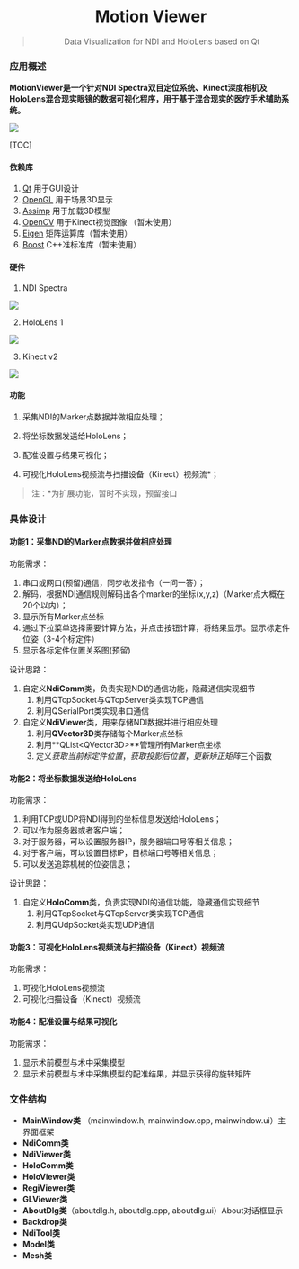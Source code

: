 <div align="center">
  <img src="./res/logo.png" alt="">
  <h1>Motion Viewer</h1>
  <blockquote> Data Visualization for NDI and HoloLens based on Qt </blockquote>
</div>

### 应用概述

**MotionViewer是一个针对NDI Spectra双目定位系统、Kinect深度相机及HoloLens混合现实眼镜的数据可视化程序，用于基于混合现实的医疗手术辅助系统。**

![](./MotionViewer/res/mv.gif)

[TOC]


#### 依赖库

1. [Qt]( https://www.qt.io/cn) 用于GUI设计
2. [OpenGL](https://www.opengl.org/)  用于场景3D显示
3. [Assimp](https://www.assimp.org/) 用于加载3D模型
4. [OpenCV](https://opencv.org/) 用于Kinect视觉图像 （暂未使用）
5. [Eigen](http://eigen.tuxfamily.org/index.php?title=Main_Page) 矩阵运算库（暂未使用）
6. [Boost](https://www.boost.org/) C++准标准库（暂未使用）

#### 硬件

1. NDI Spectra

![](./MotionViewer/res/ndi-spectra.jpg)

2. HoloLens 1

![](./MotionViewer/res/HoloLens1.jpg)

3. Kinect v2


![](./MotionViewer/res/kinect.jpg)

#### 功能

1. 采集NDI的Marker点数据并做相应处理；

2. 将坐标数据发送给HoloLens；

3. 配准设置与结果可视化；

4. 可视化HoloLens视频流与扫描设备（Kinect）视频流*；

> 注：*为扩展功能，暂时不实现，预留接口

### 具体设计

#### 功能1：采集NDI的Marker点数据并做相应处理

功能需求：

1. 串口或网口(预留)通信，同步收发指令（一问一答）；
2. 解码，根据NDI通信规则解码出各个marker的坐标(x,y,z)（Marker点大概在20个以内）；
3. 显示所有Marker点坐标
4. 通过下拉菜单选择需要计算方法，并点击按钮计算，将结果显示。显示标定件位姿（3-4个标定件）
5. 显示各标定件位置关系图(预留)

设计思路：

1. 自定义**NdiComm**类，负责实现NDI的通信功能，隐藏通信实现细节
   1. 利用QTcpSocket与QTcpServer类实现TCP通信
   2. 利用QSerialPort类实现串口通信
2. 自定义**NdiViewer**类，用来存储NDI数据并进行相应处理
   1. 利用**QVector3D**类存储每个Marker点坐标
   2. 利用**QList\<QVector3D\>**管理所有Marker点坐标
   3. 定义*获取当前标定件位置*，*获取投影后位置*，*更新矫正矩阵*三个函数


#### 功能2：将坐标数据发送给HoloLens

功能需求：

1. 利用TCP或UDP将NDI得到的坐标信息发送给HoloLens；
2. 可以作为服务器或者客户端；
3. 对于服务器，可以设置服务器IP，服务器端口号等相关信息；
4. 对于客户端，可以设置目标IP，目标端口号等相关信息；
5. 可以发送追踪机械的位姿信息；

设计思路：

1. 自定义**HoloComm**类，负责实现NDI的通信功能，隐藏通信实现细节
   1. 利用QTcpSocket与QTcpServer类实现TCP通信
   2. 利用QUdpSocket类实现UDP通信

#### 功能3：可视化HoloLens视频流与扫描设备（Kinect）视频流

功能需求：

1. 可视化HoloLens视频流
2. 可视化扫描设备（Kinect）视频流

#### 功能4：配准设置与结果可视化

功能需求：

1. 显示术前模型与术中采集模型
2. 显示术前模型与术中采集模型的配准结果，并显示获得的旋转矩阵

### 文件结构

- **MainWindow类** （mainwindow.h, mainwindow.cpp, mainwindow.ui）主界面框架
- **NdiComm类**
- **NdiViewer类**
- **HoloComm类**
- **HoloViewer类**
- **RegiViewer类**
- **GLViewer类**
- **AboutDlg类**（aboutdlg.h, aboutdlg.cpp, aboutdlg.ui）About对话框显示
- **Backdrop类**
- **NdiTool类**
- **Model类**
- **Mesh类**
